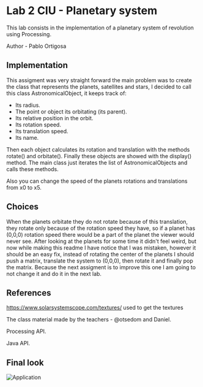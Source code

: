 # Lab 2 CIU - Planetary system

This lab consists in the implementation of a planetary system of revolution using Processing.

Author - Pablo Ortigosa


## Implementation

This assigment was very straight forward the main problem was to create the class that represents the planets, satellites and stars, I decided to call this class AstronomicalObject, it keeps track of:
* Its radius.
* The point or object its orbitating (its parent).
* Its relative position in the orbit.
* Its rotation speed.
* Its translation speed.
* Its name.

Then each object calculates its rotation and translation with the methods rotate() and orbitate(). Finally these objects are showed with the display() method.
The main class just iterates the list of AstronomicalObjects and calls these methods.

Also you can change the speed of the planets rotations and translations from x0 to x5.

## Choices

When the planets orbitate they do not rotate because of this translation, they rotate only because of the rotation speed they have, so if a planet has (0,0,0) rotation speed there would be a part of the planet the viewer would never see. After looking at the planets for some time it didn't feel weird, but now while making this readme I have notice that I was mistaken, however it should be an easy fix, instead of rotating the center of the planets I should push a matrix, translate the system to (0,0,0), then rotate it and finally pop the matrix. Because the next assigment is to improve this one I am going to not change it and do it in the next lab.

## References

https://www.solarsystemscope.com/textures/ used to get the textures

The class material made by the teachers - @otsedom and Daniel.

Processing API.

Java API.

## Final look

![Application](https://github.com/PabloOQ/pr3-CIU/blob/main/gif.gif)
